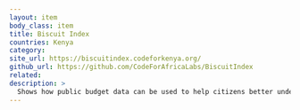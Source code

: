 ```yaml
---
layout: item
body_class: item
title: Biscuit Index
countries: Kenya
category: 
site_url: https://biscuitindex.codeforkenya.org/
github_url: https://github.com/CodeForAfricaLabs/BiscuitIndex
related: 
description: >
  Shows how public budget data can be used to help citizens better understand how governments spend tax money
---
```


